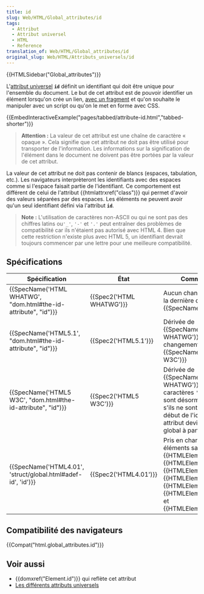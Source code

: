 ```yaml
---
title: id
slug: Web/HTML/Global_attributes/id
tags:
  - Attribut
  - Attribut universel
  - HTML
  - Reference
translation_of: Web/HTML/Global_attributes/id
original_slug: Web/HTML/Attributs_universels/id
---
```

{{HTMLSidebar("Global_attributes")}}

L'[attribut universel](/fr/docs/Web/HTML/Attributs_universels) **`id`** définit un identifiant qui doit être unique pour l'ensemble du document. Le but de cet attribut est de pouvoir identifier un élément lorsqu'on crée un lien, [avec un fragment](/fr/docs/Web/HTTP/Basics_of_HTTP/Identifier_des_ressources_sur_le_Web#Fragment) et qu'on souhaite le manipuler avec un script ou qu'on le met en forme avec CSS.

{{EmbedInteractiveExample("pages/tabbed/attribute-id.html","tabbed-shorter")}}

> **Attention :** La valeur de cet attribut est une chaîne de caractère « opaque ». Cela signifie que cet attribut ne doit pas être utilisé pour transporter de l'information. Les informations sur la signification de l'élément dans le document ne doivent pas être portées par la valeur de cet attribut.

La valeur de cet attribut ne doit pas contenir de blancs (espaces, tabulation, etc.). Les navigateurs interprèteront les identifiants avec des espaces comme si l'espace faisait partie de l'identifiant. Ce comportement est différent de celui de l'attribut {{htmlattrxref("class")}} qui permet d'avoir des valeurs séparées par des espaces. Les éléments ne peuvent avoir qu'un seul identifiant défini via l'attribut **`id`**.

> **Note :** L'utilisation de caractères non-ASCII ou qui ne sont pas des chiffres latins ou`'_'`, `'-'` et `'.'` peut entraîner des problèmes de compatibilité car ils n'étaient pas autorisé avec HTML 4. Bien que cette restriction n'existe plus avec HTML 5, un identifiant devrait toujours commencer par une lettre pour une meilleure compatibilité.

## Spécifications

| Spécification                                                                        | État                             | Commentaires                                                                                                                                                                                                                                                                               |
| ------------------------------------------------------------------------------------ | -------------------------------- | ------------------------------------------------------------------------------------------------------------------------------------------------------------------------------------------------------------------------------------------------------------------------------------------ |
| {{SpecName('HTML WHATWG', "dom.html#the-id-attribute", "id")}} | {{Spec2('HTML WHATWG')}} | Aucun changement depuis la dernière dérivation, {{SpecName('HTML5.1')}}                                                                                                                                                                                                           |
| {{SpecName('HTML5.1', "dom.html#the-id-attribute", "id")}}         | {{Spec2('HTML5.1')}}     | Dérivée de {{SpecName('HTML WHATWG')}}, aucun changement depuis {{SpecName('HTML5 W3C')}}                                                                                                                                                                                  |
| {{SpecName('HTML5 W3C', "dom.html#the-id-attribute", "id")}}     | {{Spec2('HTML5 W3C')}}     | Dérivée de {{SpecName('HTML WHATWG')}}, les caractères `'_'`, `'-'` et `'.'` sont désormais acceptés s'ils ne sont pas utilisés au début de l'identifiant. Cet attribut devient un attribut global à part entière.                                                                |
| {{SpecName('HTML4.01', 'struct/global.html#adef-id', 'id')}}     | {{Spec2('HTML4.01')}}     | Pris en charge par tous les éléments sauf {{HTMLElement("base")}}, {{HTMLElement("head")}}, {{HTMLElement("html")}}, {{HTMLElement("meta")}}, {{HTMLElement("script")}}, {{HTMLElement("style")}}, et {{HTMLElement("title")}}. |

## Compatibilité des navigateurs

{{Compat("html.global_attributes.id")}}

## Voir aussi

- {{domxref("Element.id")}} qui reflète cet attribut
- [Les différents attributs universels](/fr/docs/Web/HTML/Attributs_universels)
